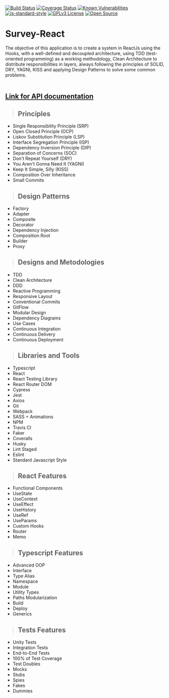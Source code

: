 [![Build Status](https://app.travis-ci.com/nxalan/survey-react.svg?branch=main)](https://app.travis-ci.com/nxalan/survey-react)
[![Coverage Status](https://coveralls.io/repos/github/nxalan/survey-react/badge.svg?branch=main)](https://coveralls.io/github/nxalan/survey-react?branch=main)
[![Known Vulnerabilities](https://snyk.io/test/github/nxalan/survey-react/badge.svg)](https://snyk.io/test/github/nxalan/survey-react)
[![js-standard-style](https://img.shields.io/badge/code%20style-standard-brightgreen.svg)](http://standardjs.com)
[![GPLv3 License](https://img.shields.io/badge/License-GPL%20v3-yellow.svg)](https://opensource.org/licenses/)
[![Open Source](https://badges.frapsoft.com/os/v1/open-source.svg?v=103)](https://opensource.org/)

# **Survey-React**

The objective of this application is to create a system in ReactJs using the Hooks, with a well-defined and decoupled architecture, using TDD (test-oriented programming) as a working methodology, Clean Architecture to distribute responsibilities in layers, always following the principles of SOLID, DRY, YAGNI, KISS and applying Design Patterns to solve some common problems.
<br /><br />

## [**Link for API documentation**](https://enquetesapi.herokuapp.com/api-docs/)

> ## Principles

* Single Responsibility Principle (SRP)
* Open Closed Principle (OCP)
* Liskov Substitution Principle (LSP)
* Interface Segregation Principle (ISP)
* Dependency Inversion Principle (DIP)
* Separation of Concerns (SOC)
* Don't Repeat Yourself (DRY)
* You Aren't Gonna Need It (YAGNI)
* Keep It Simple, Silly (KISS)
* Composition Over Inheritance
* Small Commits

> ## Design Patterns

* Factory
* Adapter
* Composite
* Decorator
* Dependency Injection
* Composition Root
* Builder
* Proxy

> ## Designs and Metodologies

* TDD
* Clean Architecture
* DDD
* Reactive Programming
* Responsive Layout
* Conventional Commits
* GitFlow
* Modular Design
* Dependency Diagrams
* Use Cases
* Continuous Integration
* Continuous Delivery
* Continuous Deployment

> ## Libraries and Tools

* Typescript
* React
* React Testing Library
* React Router DOM
* Cypress
* Jest
* Axios
* Git
* Webpack
* SASS + Animations
* NPM
* Travis CI
* Faker
* Coveralls
* Husky
* Lint Staged
* Eslint
* Standard Javascript Style

> ## React Features

* Functional Components
* UseState
* UseContext
* UseEffect
* UseHistory
* UseRef
* UseParams
* Custom Hooks
* Router
* Memo
> ## Typescript Features

* Advanced OOP
* Interface
* Type Alias
* Namespace
* Module
* Utility Types
* Paths Modularization
* Build
* Deploy
* Generics

> ## Tests Features

* Unity Tests
* Integration Tests
* End-to-End Tests
* 100% of Test Coverage
* Test Doubles
* Mocks
* Stubs
* Spies
* Fakes
* Dummies